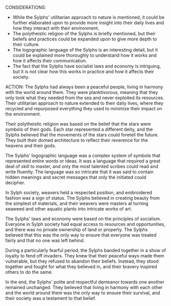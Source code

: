 CONSIDERATIONS:
- While the Sylphs' utilitarian approach to nature is mentioned, it could be further elaborated upon to provide more insight into their daily lives and how they interact with their environment.
- The polytheistic religion of the Sylphs is briefly mentioned, but their beliefs and practices could be expanded upon to give more depth to their culture.
- The logographic language of the Sylphs is an interesting detail, but it could be explained more thoroughly to understand how it works and how it affects their communication.
- The fact that the Sylphs have socialist laws and economy is intriguing, but it is not clear how this works in practice and how it affects their society.

ACTION:
The Sylphs had always been a peaceful people, living in harmony with the world around them. They were planktivorous, meaning that they only took what they needed from the sea and never exploited its resources. Their utilitarian approach to nature extended to their daily lives, where they recycled and repurposed everything they used to minimize their impact on the environment.

Their polytheistic religion was based on the belief that the stars were symbols of their gods. Each star represented a different deity, and the Sylphs believed that the movements of the stars could foretell the future. They built their domed architecture to reflect their reverence for the heavens and their gods.

The Sylphs' logographic language was a complex system of symbols that represented entire words or ideas. It was a language that required a great deal of skill to master, and only the most talented scribes could read and write fluently. The language was so intricate that it was said to contain hidden meanings and secret messages that only the initiated could decipher.

In Sylph society, weavers held a respected position, and embroidered fashion was a sign of status. The Sylphs believed in creating beauty from the simplest of materials, and their weavers were masters at turning seaweed and other aquatic plants into intricate works of art.

The Sylphs' laws and economy were based on the principles of socialism. Everyone in Sylph society had equal access to resources and opportunities, and there was no private ownership of land or property. The Sylphs believed that this was the only way to ensure that everyone was treated fairly and that no one was left behind.

During a particularly fearful period, the Sylphs banded together in a show of loyalty to fend off invaders. They knew that their peaceful ways made them vulnerable, but they refused to abandon their beliefs. Instead, they stood together and fought for what they believed in, and their bravery inspired others to do the same.

In the end, the Sylphs' polite and respectful demeanor towards one another remained unchanged. They believed that living in harmony with each other and the world around them was the only way to ensure their survival, and their society was a testament to that belief.